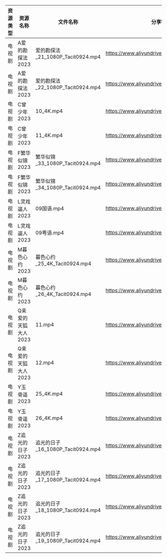 | 资源类型 | 资源名称         | 文件名称                         | 分享链接                                      | 更新时间       |
| ---- | ------------ | ---------------------------- | ----------------------------------------- | ---------- |
| 电视剧  | A爱的勘探法2023   | 爱的勘探法_21_1080P_Tacit0924.mp4 | https://www.aliyundrive.com/s/RWWju1Xbxu6 | 2023-07-14 |
| 电视剧  | A爱的勘探法2023   | 爱的勘探法_22_1080P_Tacit0924.mp4 | https://www.aliyundrive.com/s/RWWju1Xbxu6 | 2023-07-14 |
| 电视剧  | C曾少年2023     | 10_4K.mp4                    | https://www.aliyundrive.com/s/FUrABu9z5Bh | 2023-07-14 |
| 电视剧  | C曾少年2023     | 11_4K.mp4                    | https://www.aliyundrive.com/s/FUrABu9z5Bh | 2023-07-14 |
| 电视剧  | F繁华似锦2023    | 繁华似锦_33_1080P_Tacit0924.mp4  | https://www.aliyundrive.com/s/nfqRpmX9zDs | 2023-07-14 |
| 电视剧  | F繁华似锦2023    | 繁华似锦_34_1080P_Tacit0924.mp4  | https://www.aliyundrive.com/s/nfqRpmX9zDs | 2023-07-14 |
| 电视剧  | L灵戏逼人2023    | 09国语.mp4                     | https://www.aliyundrive.com/s/5UduQoDNUX4 | 2023-07-14 |
| 电视剧  | L灵戏逼人2023    | 09粤语.mp4                     | https://www.aliyundrive.com/s/5UduQoDNUX4 | 2023-07-14 |
| 电视剧  | M暮色心约2023    | 暮色心约_25_4K_Tacit0924.mp4     | https://www.aliyundrive.com/s/gNn3Shydkm6 | 2023-07-14 |
| 电视剧  | M暮色心约2023    | 暮色心约_26_4K_Tacit0924.mp4     | https://www.aliyundrive.com/s/gNn3Shydkm6 | 2023-07-14 |
| 电视剧  | Q亲爱的天狐大人2023 | 11.mp4                       | https://www.aliyundrive.com/s/hEZjVJkT5bQ | 2023-07-14 |
| 电视剧  | Q亲爱的天狐大人2023 | 12.mp4                       | https://www.aliyundrive.com/s/hEZjVJkT5bQ | 2023-07-14 |
| 电视剧  | Y玉骨遥2023     | 25_4K.mp4                    | https://www.aliyundrive.com/s/6XUEY7X9nW2 | 2023-07-14 |
| 电视剧  | Y玉骨遥2023     | 26_4K.mp4                    | https://www.aliyundrive.com/s/6XUEY7X9nW2 | 2023-07-14 |
| 电视剧  | Z追光的日子2023   | 追光的日子_16_1080P_Tacit0924.mp4 | https://www.aliyundrive.com/s/zzZYqa4urr9 | 2023-07-14 |
| 电视剧  | Z追光的日子2023   | 追光的日子_17_1080P_Tacit0924.mp4 | https://www.aliyundrive.com/s/zzZYqa4urr9 | 2023-07-14 |
| 电视剧  | Z追光的日子2023   | 追光的日子_18_1080P_Tacit0924.mp4 | https://www.aliyundrive.com/s/zzZYqa4urr9 | 2023-07-14 |
| 电视剧  | Z追光的日子2023   | 追光的日子_19_1080P_Tacit0924.mp4 | https://www.aliyundrive.com/s/zzZYqa4urr9 | 2023-07-14 |
